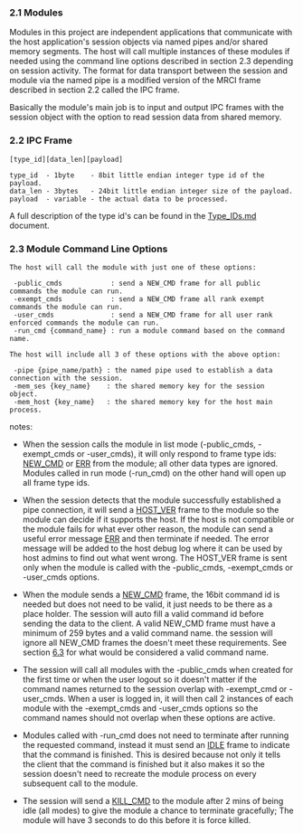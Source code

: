 ### 2.1 Modules ###

Modules in this project are independent applications that communicate with the host application's session objects via named pipes and/or shared memory segments. The host will call multiple instances of these modules if needed using the command line options described in section 2.3 depending on session activity. The format for data transport between the session and module via the named pipe is a modified version of the MRCI frame described in section 2.2 called the IPC frame.

Basically the module's main job is to input and output IPC frames with the session object with the option to read session data from shared memory.

### 2.2 IPC Frame ###

```
[type_id][data_len][payload]

type_id  - 1byte    - 8bit little endian integer type id of the payload.
data_len - 3bytes   - 24bit little endian integer size of the payload.
payload  - variable - the actual data to be processed.
```

A full description of the type id's can be found in the [Type_IDs.md](type_ids.md) document.

### 2.3 Module Command Line Options ###

```
The host will call the module with just one of these options:

 -public_cmds            : send a NEW_CMD frame for all public commands the module can run.
 -exempt_cmds            : send a NEW_CMD frame all rank exempt commands the module can run.
 -user_cmds              : send a NEW_CMD frame for all user rank enforced commands the module can run.
 -run_cmd {command_name} : run a module command based on the command name.
 
The host will include all 3 of these options with the above option:

 -pipe {pipe_name/path} : the named pipe used to establish a data connection with the session.
 -mem_ses {key_name}    : the shared memory key for the session object.
 -mem_host {key_name}   : the shared memory key for the host main process.
```

notes:

* When the session calls the module in list mode (-public_cmds, -exempt_cmds or -user_cmds), it will only respond to frame type ids: [NEW_CMD](type_ids.md) or [ERR](type_ids.md) from the module; all other data types are ignored. Modules called in run mode (-run_cmd) on the other hand will open up all frame type ids.

* When the session detects that the module successfully established a pipe connection, it will send a [HOST_VER](type_ids.md) frame to the module so the module can decide if it supports the host. If the host is not compatible or the module fails for what ever other reason, the module can send a useful error message [ERR](type_ids.md) and then terminate if needed. The error message will be added to the host debug log where it can be used by host admins to find out what went wrong. The HOST_VER frame is sent only when the module is called with the -public_cmds, -exempt_cmds or -user_cmds options.

* When the module sends a [NEW_CMD](type_ids.md) frame, the 16bit command id is needed but does not need to be valid, it just needs to be there as a place holder. The session will auto fill a valid command id before sending the data to the client. A valid NEW_CMD frame must have a minimum of 259 bytes and a valid command name. the session will ignore all NEW_CMD frames the doesn't meet these requirements. See section [6.3](shared_data.md) for what would be considered a valid command name.

* The session will call all modules with the -public_cmds when created for the first time or when the user logout so it doesn't matter if the command names returned to the session overlap with -exempt_cmd or -user_cmds. When a user is logged in, it will then call 2 instances of each module with the -exempt_cmds and -user_cmds options so the command names should not overlap when these options are active.

* Modules called with -run_cmd does not need to terminate after running the requested command, instead it must send an [IDLE](type_ids.md) frame to indicate that the command is finished. This is desired because not only it tells the client that the command is finished but it also makes it so the session doesn't need to recreate the module process on every subsequent call to the module.

* The session will send a [KILL_CMD](type_ids.md) to the module after 2 mins of being idle (all modes) to give the module a chance to terminate gracefully; The module will have 3 seconds to do this before it is force killed.